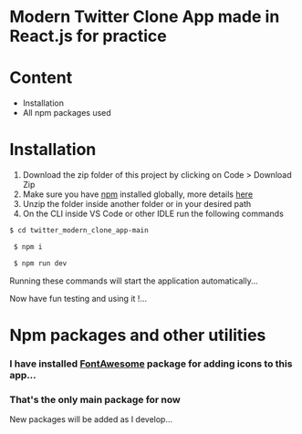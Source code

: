 # Modern Twitter Clone App made in React.js for practice
# Content
- Installation
- All npm packages used
# Installation
 1. Download the zip folder of this project by clicking on Code > Download Zip
 2. Make sure you have [npm](https://www.npmjs.com/) installed globally, more details [here](https://nodejs.org/en/download)
 3. Unzip the folder inside another folder or in your desired path
 4. On the CLI inside VS Code or other IDLE run the following commands
 ```sh
 $ cd twitter_modern_clone_app-main
 ```
```sh
 $ npm i
 ```
```sh
 $ npm run dev
 ```
Running these commands will start the application automatically...

Now have fun testing and using it !...

# Npm packages and other utilities

### I have installed [FontAwesome](https://docs.fontawesome.com/web/use-with/react/) package for adding icons to this app...

### That's the only main package for now


New packages will be added as I develop...
